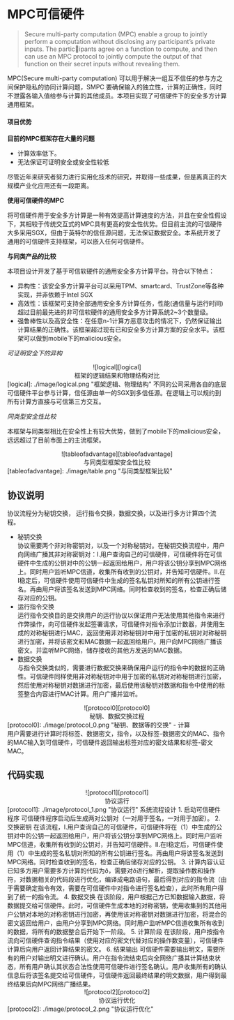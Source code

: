 # MPC可信硬件
>Secure multi-party computation (MPC) enable a group to jointly perform a
computation without disclosing any participant’s private inputs. The participants agree on a function to compute, and then can use an MPC protocol
to jointly compute the output of that function on their secret inputs without
revealing them. 

MPC(Secure multi-party computation) 可以用于解决一组互不信任的参与方之间保护隐私的协同计算问题，SMPC 要确保输入的独立性，计算的正确性，同时不泄露各输入值给参与计算的其他成员。本项目实现了可信硬件下的安全多方计算通用框架。
#### 项目优势
**目前的MPC框架存在大量的问题**
- 计算效率低下。
- 无法保证可证明安全或安全性较低

尽管近年来研究者努力进行实用化技术的研究，并取得一些成果，但是离真正的大规模产业化应用还有一段距离。

**使用可信硬件的MPC**

将可信硬件用于安全多方计算是一种有效提高计算速度的方法，并且在安全性假设下，其相较于传统交互式的MPC具有更高的安全性优势。但目前主流的可信硬件大多采用SGX，但由于英特尔的信任源问题，无法保证数据安全。本系统开发了通用的可信硬件支持框架，可以嵌入任何可信硬件。

**与同类产品的比较**

本项目设计开发了基于可信软硬件的通用安全多方计算平台。符合以下特点：
* 异构性：该安全多方计算平台可以采用TPM、smartcard、TrustZone等各种实现，并非依赖于Intel SGX
* 高效性：该框架可支持全部通用安全多方计算任务，性能(通信量与运行时间)超过目前最先进的非可信软硬件的通用安全多方计算系统2~3个数量级。
* 强鲁棒性以及高安全性：在任意n-1计算方恶意攻击的情况下，仍然保证输出计算结果的正确性。该框架超过现有已和安全多方计算方案的安全水平。该框架可以做到mobile下的malicious安全。
	
*可证明安全下的异构*
<center> ![logical][logical]</center> 
<center>框架的逻辑结果和物理结构对比 </center> 
[logical]: ./image/logical.png "框架逻辑、物理结构"
不同的公司采用各自的底层可信硬件平台参与计算，信任源由单一的SGX到多信任源。在逻辑上可以规约到所有计算方直接与可信第三方交互。

*同类型安全性比较*

本框架与同类型相比在安全性上有较大优势，做到了mobile下的malicious安全，远远超过了目前市面上的主流框架。
<center>![tableofadvantage][tableofadvantage]</center> 
<center>与同类型框架安全性比较 </center> 
[tableofadvantage]: ./image/table.png "与同类型框架比较"

## 协议说明

协议流程分为秘钥交换， 运行指令交换，数据交换，以及进行多方计算四个流程。
- 秘钥交换
<br>协议需要两个非对称密钥对，以及一个对称秘钥对。在秘钥交换流程中，用户向网络广播其非对称密钥对：I.用户查询自己的可信硬件，可信硬件将在可信硬件中生成的公钥对中的公钥一起返回给用户，用户将该公钥分享到MPC网络上。同时用户监听MPC信道，收集所有收到的公钥对，并告知可信硬件。II.在I稳定后，可信硬件使用可信硬件中生成的签名私钥对所知的所有公钥进行签名。再由用户将该签名发送到MPC网络。同时检查收到的签名，检查正确后储存对应的公钥。
- 运行指令交换
<br> 运行指令交换目的是交换用户的运行协议以保证用户无法使用其他指令来进行作弊操作，向可信硬件发起签署请求，可信硬件对指令添加计数器，并使用生成的对称秘钥进行MAC，返回使用非对称秘钥对中用于加密的私钥对对称秘钥进行加密，并将该密文和MAC数据一起返回给用户。用户向MPC网络广播该密文。并监听MPC网络，储存接收的其他方发送的MAC数据。
- 数据交换
<br>与指令交换类似的，需要进行数据交换来确保用户运行的指令中的数据的正确性。可信硬件同样使用非对称秘钥对中用于加密的私钥对对称秘钥进行加密，然后使用对称秘钥对数据进行加密，最后使用该秘钥对数据和指令中使用的标签整合内容进行MAC计算。用户广播并监听。
<center> ![protocol0][protocol0]</center> 
<center>秘钥、数据交换过程 </center> 
[protocol0]: ./image/protocol_0.png "秘钥、数据等的交换"
- 计算
<br>用户需要进行计算时将标签、数据密文，指令，以及标签-数据密文的MAC、指令的MAC输入到可信硬件，可信硬件返回输出标签对应的密文结果和标签-密文MAC。



## 代码实现

<center>![protocol1][protocol1]</center> 
<center>协议运行</center> 
[protocol1]: ./image/protocol_1.png "协议运行"
系统流程设计
1. 启动可信硬件程序 可信硬件程序启动后生成两对公钥对（一对用于签名，一对用于加密）。
2. 交换密钥 在该流程，I.用户查询自己的可信硬件，可信硬件将在（1）中生成的公钥对中的公钥一起返回给用户，用户将该公钥分享到MPC网络上。同时用户监听MPC信道，收集所有收到的公钥对，并告知可信硬件。II.在I稳定后，可信硬件使用（1）中生成的签名私钥对所知的所有公钥进行签名。再由用户将该签名发送到MPC网络。同时检查收到的签名，检查正确后储存对应的公钥。
3. 计算内容认证 已知多方用户需要多方计算的代码为ð，需要对ð进行解析，提取操作数和操作符，对数据相关的代码段进行优化，编译成电路语句，最后得到对应的指令流（由于需要确定指令有效，需要在可信硬件中对指令进行签名检查），此时所有用户得到了统一的指令流。
4. 数据交换 在该阶段，用户根据己方已知数据输入数据，将数据提交给可信硬件。此时，可信硬件生成本地的对称密钥，使用收集到的其他用户公钥对本地的对称密钥进行加密，再使用该对称密钥对数据进行加密，将混合的密文返回给用户，由用户分享到MPC网络。同时用户监听MPC信道收集所有收到的数据，将所有的数据整合后开始下一阶段。
5. 计算阶段 在该阶段，用户按指令流向可信硬件查询指令结果（使用对应的密文代替对应的操作数变量），可信硬件计算后向用户返回计算结果的密文。
6. 结果输出 可信硬件需要输出明文，需要所有的用户对输出明文进行确认。用户在指令流结束后向全网络广播其计算结束状态，所有用户确认其状态合法性使用可信硬件进行签名确认。用户收集所有的确认信息后将该签名提交给可信硬件，可信硬件返回最终结果的明文数据，用户得到最终结果后向MPC网络广播结果。

<center>![protocol2][protocol2]</center> 
<center>协议运行优化</center> 
[protocol2]: ./image/protocol_2.png "协议运行优化"